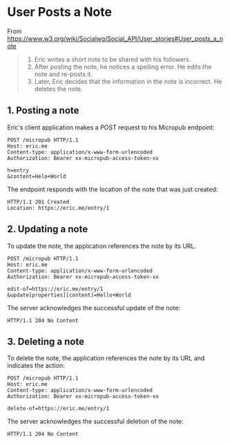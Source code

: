 # User Posts a Note

From https://www.w3.org/wiki/Socialwg/Social_API/User_stories#User_posts_a_note

> 1. Eric writes a short note to be shared with his followers.
> 2. After posting the note, he notices a spelling error. He edits the note and re-posts it.
> 3. Later, Eric decides that the information in the note is incorrect. He deletes the note.

## 1. Posting a note

Eric's client application makes a POST request to his Micropub endpoint:

```
POST /micropub HTTP/1.1
Host: eric.me
Content-type: application/x-www-form-urlencoded
Authorization: Bearer xx-micropub-access-token-xx

h=entry
&content=Helo+World
```

The endpoint responds with the location of the note that was just created:

```
HTTP/1.1 201 Created
Location: https://eric.me/entry/1
```

## 2. Updating a note

To update the note, the application references the note by its URL.

```
POST /micropub HTTP/1.1
Host: eric.me
Content-type: application/x-www-form-urlencoded
Authorization: Bearer xx-micropub-access-token-xx

edit-of=https://eric.me/entry/1
&update[properties][content]=Hello+World
```

The server acknowledges the successful update of the note:

```
HTTP/1.1 204 No Content
```

## 3. Deleting a note

To delete the note, the application references the note by its URL and indicates the action:

```
POST /micropub HTTP/1.1
Host: eric.me
Content-type: application/x-www-form-urlencoded
Authorization: Bearer xx-micropub-access-token-xx

delete-of=https://eric.me/entry/1
```

The server acknowledges the successful deletion of the note:

```
HTTP/1.1 204 No Content
```

